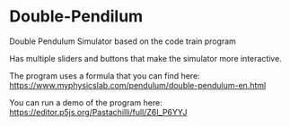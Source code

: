 # Double-Pendilum
Double Pendulum Simulator based on the code train program

Has multiple sliders and buttons that make the simulator more interactive.

The program uses a formula that you can find here: https://www.myphysicslab.com/pendulum/double-pendulum-en.html

You can run a demo of the program here: https://editor.p5js.org/Pastachilli/full/Z6I_P6YYJ
